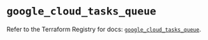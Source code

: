 # `google_cloud_tasks_queue`

Refer to the Terraform Registry for docs: [`google_cloud_tasks_queue`](https://registry.terraform.io/providers/hashicorp/google/6.41.0/docs/resources/cloud_tasks_queue).
